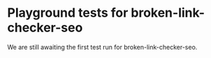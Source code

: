 # Playground tests for broken-link-checker-seo
We are still awaiting the first test run for broken-link-checker-seo.
